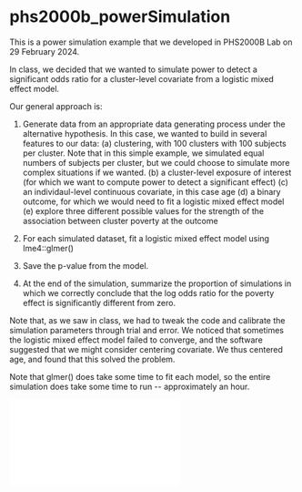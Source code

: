 # phs2000b_powerSimulation

This is a power simulation example that we developed in PHS2000B Lab on  29 February 2024.

In class, we decided that we wanted to simulate power to detect a significant odds ratio for a cluster-level covariate from a logistic mixed effect model. 

Our general approach is:

1. Generate data from an appropriate data generating process under the alternative hypothesis. In this case, we wanted to build in several features to our data:
   (a) clustering, with 100 clusters with 100 subjects per cluster. Note that in this simple example, we simulated equal numbers of subjects per cluster, but we could choose to simulate more complex situations if we wanted.
   (b) a cluster-level exposure of interest (for which we want to compute power to detect a significant effect)
   (c) an individaul-level continuous covariate, in this case age
   (d) a binary outcome, for which we would need to fit a logistic mixed effect model
   (e) explore three different possible values for the strength of the association between cluster poverty at the outcome

3. For each simulated dataset, fit a logistic mixed effect model using lme4::glmer()
4. Save the p-value from the model.
5. At the end of the simulation, summarize the proportion of simulations in which we correctly conclude that the log odds ratio for the poverty effect is significantly different from zero.

Note that, as we saw in class, we had to tweak the code and calibrate the simulation parameters through trial and error. We noticed that sometimes the logistic mixed effect model failed to converge, and the software suggested that we might consider centering covariate. We thus centered age, and found that this solved the problem.

Note that glmer() does take some time to fit each model, so the entire simulation does take some time to run -- approximately an hour.

![power curve](power_simulation_logistic_mixed.pdf)
